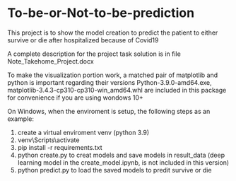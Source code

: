 # To-be-or-Not-to-be-prediction
This project is to show the model creation to predict the patient to either survive or die 
after hospitalized because of Covid19

A complete description for the project task solution is in file Note_Takehome_Project.docx

To make the visualization portion work, a matched pair of matplotlib and python is important regarding their versions
Python-3.9.0-amd64.exe, matplotlib-3.4.3-cp310-cp310-win_amd64.whl are included in this package for convenience 
if you are using wondows 10+

On Windows, when the enviroment is setup, the following steps as an example:
1) create a virtual enviroment venv (python 3.9)
2) venv\Scripts\activate 
3) pip install -r requirements.txt
4) python create.py to creat models and save models in result_data (deep learning model in the create_model.ipynb, is not included in this version)
5) python predict.py to load the saved models to predit survive or die 

